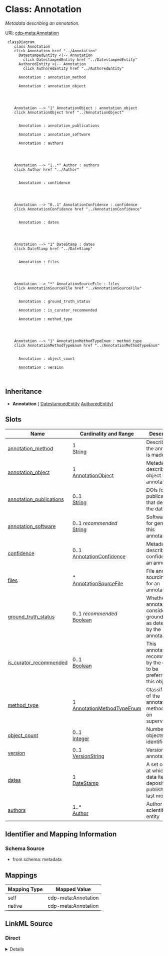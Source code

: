 

# Class: Annotation


_Metadata describing an annotation._





URI: [cdp-meta:Annotation](metadataAnnotation)






```mermaid
 classDiagram
    class Annotation
    click Annotation href "../Annotation"
      DatestampedEntity <|-- Annotation
        click DatestampedEntity href "../DatestampedEntity"
      AuthoredEntity <|-- Annotation
        click AuthoredEntity href "../AuthoredEntity"
      
      Annotation : annotation_method
        
      Annotation : annotation_object
        
          
    
    
    Annotation --> "1" AnnotationObject : annotation_object
    click AnnotationObject href "../AnnotationObject"

        
      Annotation : annotation_publications
        
      Annotation : annotation_software
        
      Annotation : authors
        
          
    
    
    Annotation --> "1..*" Author : authors
    click Author href "../Author"

        
      Annotation : confidence
        
          
    
    
    Annotation --> "0..1" AnnotationConfidence : confidence
    click AnnotationConfidence href "../AnnotationConfidence"

        
      Annotation : dates
        
          
    
    
    Annotation --> "1" DateStamp : dates
    click DateStamp href "../DateStamp"

        
      Annotation : files
        
          
    
    
    Annotation --> "*" AnnotationSourceFile : files
    click AnnotationSourceFile href "../AnnotationSourceFile"

        
      Annotation : ground_truth_status
        
      Annotation : is_curator_recommended
        
      Annotation : method_type
        
          
    
    
    Annotation --> "1" AnnotationMethodTypeEnum : method_type
    click AnnotationMethodTypeEnum href "../AnnotationMethodTypeEnum"

        
      Annotation : object_count
        
      Annotation : version
        
      
```





## Inheritance
* **Annotation** [ [DatestampedEntity](DatestampedEntity.md) [AuthoredEntity](AuthoredEntity.md)]



## Slots

| Name | Cardinality and Range | Description | Inheritance |
| ---  | --- | --- | --- |
| [annotation_method](annotation_method.md) | 1 <br/> [String](String.md) | Describe how the annotation is made (e | direct |
| [annotation_object](annotation_object.md) | 1 <br/> [AnnotationObject](AnnotationObject.md) | Metadata describing the object being annotated | direct |
| [annotation_publications](annotation_publications.md) | 0..1 <br/> [String](String.md) | DOIs for publications that describe the dataset | direct |
| [annotation_software](annotation_software.md) | 0..1 _recommended_ <br/> [String](String.md) | Software used for generating this annotation | direct |
| [confidence](confidence.md) | 0..1 <br/> [AnnotationConfidence](AnnotationConfidence.md) | Metadata describing the confidence of an annotation | direct |
| [files](files.md) | * <br/> [AnnotationSourceFile](AnnotationSourceFile.md) | File and sourcing data for an annotation | direct |
| [ground_truth_status](ground_truth_status.md) | 0..1 _recommended_ <br/> [Boolean](Boolean.md) | Whether an annotation is considered ground truth, as determined by the annota... | direct |
| [is_curator_recommended](is_curator_recommended.md) | 0..1 <br/> [Boolean](Boolean.md) | This annotation is recommended by the curator to be preferred for this object... | direct |
| [method_type](method_type.md) | 1 <br/> [AnnotationMethodTypeEnum](AnnotationMethodTypeEnum.md) | Classification of the annotation method based on supervision | direct |
| [object_count](object_count.md) | 0..1 <br/> [Integer](Integer.md) | Number of objects identified | direct |
| [version](version.md) | 0..1 <br/> [VersionString](VersionString.md) | Version of annotation | direct |
| [dates](dates.md) | 1 <br/> [DateStamp](DateStamp.md) | A set of dates at which a data item was deposited, published and last modifie... | direct |
| [authors](authors.md) | 1..* <br/> [Author](Author.md) | Author of a scientific data entity | direct |









## Identifier and Mapping Information







### Schema Source


* from schema: metadata




## Mappings

| Mapping Type | Mapped Value |
| ---  | ---  |
| self | cdp-meta:Annotation |
| native | cdp-meta:Annotation |







## LinkML Source

<!-- TODO: investigate https://stackoverflow.com/questions/37606292/how-to-create-tabbed-code-blocks-in-mkdocs-or-sphinx -->

### Direct

<details>
```yaml
name: Annotation
description: Metadata describing an annotation.
from_schema: metadata
mixins:
- DatestampedEntity
- AuthoredEntity
attributes:
  annotation_method:
    name: annotation_method
    description: Describe how the annotation is made (e.g. Manual, crYoLO, Positive
      Unlabeled Learning, template matching)
    from_schema: metadata
    exact_mappings:
    - cdp-common:annotation_method
    rank: 1000
    alias: annotation_method
    owner: Annotation
    domain_of:
    - Annotation
    range: string
    required: true
    inlined: true
    inlined_as_list: true
  annotation_object:
    name: annotation_object
    description: Metadata describing the object being annotated.
    from_schema: metadata
    rank: 1000
    alias: annotation_object
    owner: Annotation
    domain_of:
    - Annotation
    range: AnnotationObject
    required: true
    inlined: true
    inlined_as_list: true
  annotation_publications:
    name: annotation_publications
    description: DOIs for publications that describe the dataset. Use a comma to separate
      multiple DOIs.
    from_schema: metadata
    exact_mappings:
    - cdp-common:annotation_publication
    rank: 1000
    alias: annotation_publications
    owner: Annotation
    domain_of:
    - Annotation
    range: string
    inlined: true
    inlined_as_list: true
  annotation_software:
    name: annotation_software
    description: Software used for generating this annotation
    from_schema: metadata
    exact_mappings:
    - cdp-common:annotation_software
    rank: 1000
    alias: annotation_software
    owner: Annotation
    domain_of:
    - Annotation
    range: string
    recommended: true
    inlined: true
    inlined_as_list: true
  confidence:
    name: confidence
    description: Metadata describing the confidence of an annotation.
    from_schema: metadata
    rank: 1000
    alias: confidence
    owner: Annotation
    domain_of:
    - Annotation
    range: AnnotationConfidence
    inlined: true
    inlined_as_list: true
  files:
    name: files
    description: File and sourcing data for an annotation. Represents an entry in
      annotation.sources.
    from_schema: metadata
    rank: 1000
    list_elements_ordered: true
    alias: files
    owner: Annotation
    domain_of:
    - Annotation
    range: AnnotationSourceFile
    multivalued: true
    inlined: true
    inlined_as_list: true
  ground_truth_status:
    name: ground_truth_status
    description: Whether an annotation is considered ground truth, as determined by
      the annotator.
    from_schema: metadata
    exact_mappings:
    - cdp-common:annotation_ground_truth_status
    rank: 1000
    ifabsent: 'False'
    alias: ground_truth_status
    owner: Annotation
    domain_of:
    - Annotation
    range: boolean
    recommended: true
    inlined: true
    inlined_as_list: true
  is_curator_recommended:
    name: is_curator_recommended
    description: This annotation is recommended by the curator to be preferred for
      this object type.
    from_schema: metadata
    exact_mappings:
    - cdp-common:annotation_is_curator_recommended
    rank: 1000
    ifabsent: 'False'
    alias: is_curator_recommended
    owner: Annotation
    domain_of:
    - Annotation
    range: boolean
    inlined: true
    inlined_as_list: true
  method_type:
    name: method_type
    description: Classification of the annotation method based on supervision.
    from_schema: metadata
    exact_mappings:
    - cdp-common:annotation_method_type
    rank: 1000
    alias: method_type
    owner: Annotation
    domain_of:
    - Annotation
    range: annotation_method_type_enum
    required: true
    inlined: true
    inlined_as_list: true
  object_count:
    name: object_count
    description: Number of objects identified
    from_schema: metadata
    exact_mappings:
    - cdp-common:annotation_object_count
    rank: 1000
    alias: object_count
    owner: Annotation
    domain_of:
    - Annotation
    range: integer
    inlined: true
    inlined_as_list: true
  version:
    name: version
    description: Version of annotation.
    from_schema: metadata
    exact_mappings:
    - cdp-common:annotation_version
    rank: 1000
    alias: version
    owner: Annotation
    domain_of:
    - Annotation
    range: VersionString
    inlined: true
    inlined_as_list: true
  dates:
    name: dates
    description: A set of dates at which a data item was deposited, published and
      last modified.
    from_schema: metadata
    alias: dates
    owner: Annotation
    domain_of:
    - DatestampedEntity
    - Dataset
    - Annotation
    range: DateStamp
    required: true
    inlined: true
    inlined_as_list: true
  authors:
    name: authors
    description: Author of a scientific data entity.
    from_schema: metadata
    list_elements_ordered: true
    alias: authors
    owner: Annotation
    domain_of:
    - AuthoredEntity
    - Dataset
    - Tomogram
    - Annotation
    range: Author
    required: true
    multivalued: true
    inlined: true
    inlined_as_list: true

```
</details>

### Induced

<details>
```yaml
name: Annotation
description: Metadata describing an annotation.
from_schema: metadata
mixins:
- DatestampedEntity
- AuthoredEntity
attributes:
  annotation_method:
    name: annotation_method
    description: Describe how the annotation is made (e.g. Manual, crYoLO, Positive
      Unlabeled Learning, template matching)
    from_schema: metadata
    exact_mappings:
    - cdp-common:annotation_method
    rank: 1000
    alias: annotation_method
    owner: Annotation
    domain_of:
    - Annotation
    range: string
    required: true
    inlined: true
    inlined_as_list: true
  annotation_object:
    name: annotation_object
    description: Metadata describing the object being annotated.
    from_schema: metadata
    rank: 1000
    alias: annotation_object
    owner: Annotation
    domain_of:
    - Annotation
    range: AnnotationObject
    required: true
    inlined: true
    inlined_as_list: true
  annotation_publications:
    name: annotation_publications
    description: DOIs for publications that describe the dataset. Use a comma to separate
      multiple DOIs.
    from_schema: metadata
    exact_mappings:
    - cdp-common:annotation_publication
    rank: 1000
    alias: annotation_publications
    owner: Annotation
    domain_of:
    - Annotation
    range: string
    inlined: true
    inlined_as_list: true
  annotation_software:
    name: annotation_software
    description: Software used for generating this annotation
    from_schema: metadata
    exact_mappings:
    - cdp-common:annotation_software
    rank: 1000
    alias: annotation_software
    owner: Annotation
    domain_of:
    - Annotation
    range: string
    recommended: true
    inlined: true
    inlined_as_list: true
  confidence:
    name: confidence
    description: Metadata describing the confidence of an annotation.
    from_schema: metadata
    rank: 1000
    alias: confidence
    owner: Annotation
    domain_of:
    - Annotation
    range: AnnotationConfidence
    inlined: true
    inlined_as_list: true
  files:
    name: files
    description: File and sourcing data for an annotation. Represents an entry in
      annotation.sources.
    from_schema: metadata
    rank: 1000
    list_elements_ordered: true
    alias: files
    owner: Annotation
    domain_of:
    - Annotation
    range: AnnotationSourceFile
    multivalued: true
    inlined: true
    inlined_as_list: true
  ground_truth_status:
    name: ground_truth_status
    description: Whether an annotation is considered ground truth, as determined by
      the annotator.
    from_schema: metadata
    exact_mappings:
    - cdp-common:annotation_ground_truth_status
    rank: 1000
    ifabsent: 'False'
    alias: ground_truth_status
    owner: Annotation
    domain_of:
    - Annotation
    range: boolean
    recommended: true
    inlined: true
    inlined_as_list: true
  is_curator_recommended:
    name: is_curator_recommended
    description: This annotation is recommended by the curator to be preferred for
      this object type.
    from_schema: metadata
    exact_mappings:
    - cdp-common:annotation_is_curator_recommended
    rank: 1000
    ifabsent: 'False'
    alias: is_curator_recommended
    owner: Annotation
    domain_of:
    - Annotation
    range: boolean
    inlined: true
    inlined_as_list: true
  method_type:
    name: method_type
    description: Classification of the annotation method based on supervision.
    from_schema: metadata
    exact_mappings:
    - cdp-common:annotation_method_type
    rank: 1000
    alias: method_type
    owner: Annotation
    domain_of:
    - Annotation
    range: annotation_method_type_enum
    required: true
    inlined: true
    inlined_as_list: true
  object_count:
    name: object_count
    description: Number of objects identified
    from_schema: metadata
    exact_mappings:
    - cdp-common:annotation_object_count
    rank: 1000
    alias: object_count
    owner: Annotation
    domain_of:
    - Annotation
    range: integer
    inlined: true
    inlined_as_list: true
  version:
    name: version
    description: Version of annotation.
    from_schema: metadata
    exact_mappings:
    - cdp-common:annotation_version
    rank: 1000
    alias: version
    owner: Annotation
    domain_of:
    - Annotation
    range: VersionString
    inlined: true
    inlined_as_list: true
  dates:
    name: dates
    description: A set of dates at which a data item was deposited, published and
      last modified.
    from_schema: metadata
    alias: dates
    owner: Annotation
    domain_of:
    - DatestampedEntity
    - Dataset
    - Annotation
    range: DateStamp
    required: true
    inlined: true
    inlined_as_list: true
  authors:
    name: authors
    description: Author of a scientific data entity.
    from_schema: metadata
    list_elements_ordered: true
    alias: authors
    owner: Annotation
    domain_of:
    - AuthoredEntity
    - Dataset
    - Tomogram
    - Annotation
    range: Author
    required: true
    multivalued: true
    inlined: true
    inlined_as_list: true

```
</details>